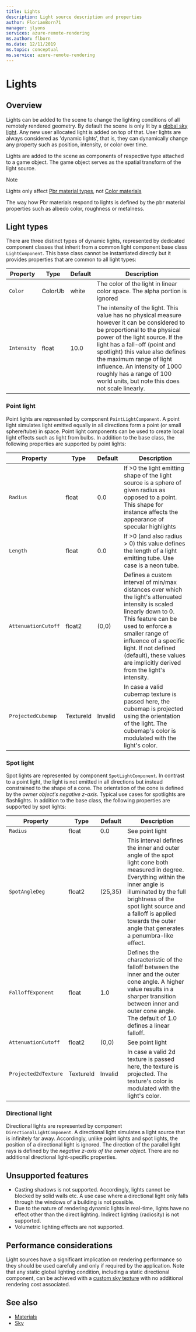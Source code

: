 ```yaml
---
title: Lights
description: Light source description and properties
author: FlorianBorn71
manager: jlyons
services: azure-remote-rendering
ms.author: flborn
ms.date: 12/11/2019
ms.topic: conceptual
ms.service: azure-remote-rendering
---
```

# Lights

## Overview

Lights can be added to the scene to change the lighting conditions of all remotely rendered geometry. By default the scene is only lit by a [global sky light](../sdk/features-sky.md). Any new user allocated light is added on top of that. User lights are always considered as 'dynamic lights', that is, they can dynamically change any property such as position, intensity, or color over time.

Lights are added to the scene as components of respective type attached to a game object. The game object serves as the spatial transform of the light source.

> [!NOTE]
> Lights only affect [Pbr material types](../sdk/concepts-materials.md#Pbr-material), not [Color materials](../sdk/concepts-materials.md#Color-material)

The way how Pbr materials respond to lights is defined by the pbr material properties such as albedo color, roughness or metalness.

## Light types
There are three distinct types of dynamic lights, represented by dedicated component classes that inherit from a common light component base class `LightComponent`. This base class cannot be instantiated directly but it provides properties that are common to all light types:

| Property      | Type    | Default | Description                                             | 
|---------------|---------|---------|---------------------------------------------------------| 
| `Color`       | ColorUb | white   | The color of the light in linear color space. The alpha portion is ignored    |
| `Intensity`   | float   | 10.0    | The intensity of the light. This value has no physical measure however it can be considered to be proportional to the physical power of the light source. If the light has a fall-off (point and spotlight) this value also defines the maximum range of light influence. An intensity of 1000 roughly has a range of 100 world units, but note this does not scale linearly. |

### Point light
Point lights are represented by component `PointLightComponent`. A point light simulates light emitted equally in all directions form a point (or small sphere/tube) in space. Point light components can be used to create local light effects such as light from bulbs. In addition to the base class, the following properties are supported by point lights:

| Property      | Type    | Default | Description                                             | 
|---------------|---------|---------|---------------------------------------------------------| 
| `Radius`       | float  | 0.0     | If >0 the light emitting shape of the light source is a sphere of given radius as opposed to a point. This shape for instance affects the appearance of specular highlights |
| `Length`       | float  | 0.0     | If >0 (and also radius > 0) this value defines the length of a light emitting tube. Use case is a neon tube.  |
| `AttenuationCutoff` | float2 | (0,0) | Defines a custom interval of min/max distances over which the light's attenuated intensity is scaled linearly down to 0. This feature can be used to enforce a smaller range of influence of a specific light. If not defined (default), these values are implicitly derived from the light's intensity.   |
| `ProjectedCubemap`  | TextureId | Invalid  | In case a valid cubemap texture is passed here, the cubemap is projected using the orientation of the light. The cubemap's color is modulated with the light's color. |


### Spot light
Spot lights are represented by component `SpotLightComponent`. In contrast to a point light, the light is not emitted in all directions but instead constrained to the shape of a cone. The orientation of the cone is defined by the *owner object's negative z-axis*. Typical use cases for spotlights are flashlights.
In addition to the base class, the following properties are supported by spot lights:

| Property      | Type    | Default | Description                                             | 
|---------------|---------|---------|---------------------------------------------------------| 
| `Radius`       | float  | 0.0     | See point light |
| `SpotAngleDeg` | float2  | (25,35) | This interval defines the inner and outer angle of the spot light cone both measured in degree. Everything within the inner angle is illuminated by the full brightness of the spot light source and a falloff is applied towards the outer angle that generates a penumbra-like effect.|
| `FalloffExponent`       | float  | 1.0     | Defines the characteristic of the falloff between the inner and the outer cone angle. A higher value results in a sharper transition between inner and outer cone angle. The default of 1.0 defines a linear falloff.|
| `AttenuationCutoff` | float2 | (0,0) | See point light   |
| `Projected2dTexture`  | TextureId | Invalid  | In case a valid 2d texture is passed here, the texture is projected. The texture's color is modulated with the light's color. |


### Directional light
Directional lights are represented by component `DirectionalLightComponent`. A directional light simulates a light source that is infinitely far away. Accordingly, unlike point lights and spot lights, the position of a directional light is ignored. The direction of the parallel light rays is defined by the *negative z-axis of the owner object*. There are no additional directional light-specific properties. 


## Unsupported features
* Casting shadows is not supported. Accordingly, lights cannot be blocked by solid walls etc. A use case where a directional light only falls through the windows of a building is not possible.
* Due to the nature of rendering dynamic lights in real-time, lights have no effect other than the direct lighting. Indirect lighting (radiosity) is not supported.
* Volumetric lighting effects are not supported.


## Performance considerations
Light sources have a significant implication on rendering performance so they should be used carefully and only if required by the application. Note that any static global lighting condition, including a static directional component, can be achieved with a [custom sky texture](../sdk/features-sky.md#Api-usage) with no additional rendering cost associated.


## See also
* [Materials](../sdk/concepts-materials.md)
* [Sky](../sdk/features-sky.md)